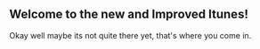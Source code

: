 ## Welcome to the new and Improved Itunes!

Okay well maybe its not quite there yet, that's where you come in.


